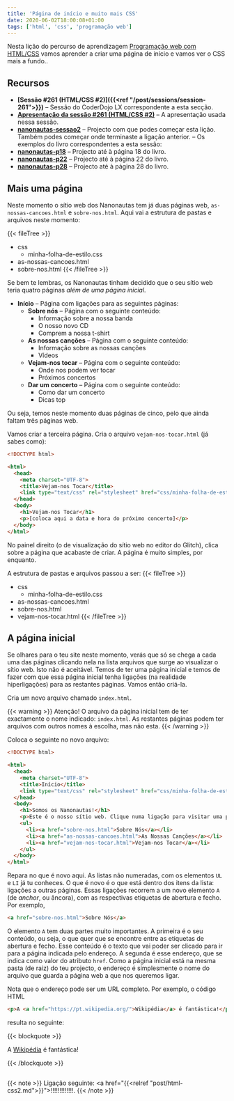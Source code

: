 ```yaml
---
title: 'Página de início e muito mais CSS'
date: 2020-06-02T18:00:08+01:00
tags: ['html', 'css', 'programação web']
---
```


Nesta lição do percurso de aprendizagem [Programação web com HTML/CSS](/html-css) vamos aprender a criar uma página de início e vamos ver o CSS mais a fundo..

## Recursos

- **[Sessão #261 (HTML/CSS #2)]({{<ref "/post/sessions/session-261">}})** – Sessão do CoderDojo LX correspondente a esta secção.
- **[Apresentação da sessão #261 (HTML/CSS #2)](https://bit.ly/cdlx-html2)** – A apresentação usada nessa sessão.
- **[nanonautas-sessao2](https://glitch.com/~nanonautas-sessao2)** – Projecto com que podes começar esta lição. Também podes começar onde terminaste a ligação anterior.
– Os exemplos do livro correspondentes a esta sessão:
- **[nanonautas-p18](https://glitch.com/~nanonautas-p18)** – Projecto até à página 18 do livro.
- **[nanonautas-p22](https://glitch.com/~nanonautas-p22)** – Projecto até à página 22 do livro.
- **[nanonautas-p28](https://glitch.com/~nanonautas-p28)** – Projecto até à página 28 do livro.

## Mais uma página

Neste momento o sítio web dos Nanonautas tem já duas páginas web, `as-nossas-cancoes.html` e `sobre-nos.html`. Aqui vai a estrutura de pastas e arquivos neste momento:

{{< fileTree >}}
* css
  * minha-folha-de-estilo.css
* as-nossas-cancoes.html
* sobre-nos.html
{{< /fileTree >}}

Se bem te lembras, os Nanonautas tinham decidido que o seu sítio web teria quatro páginas *além de uma página inicial*. 
- **Início** – Página com ligações para as seguintes páginas:
  - **Sobre nós** – Página com o seguinte conteúdo:
    - Informação sobre a nossa banda
    - O nosso novo CD
    - Comprem a nossa t-shirt
  - **As nossas canções** – Página com o seguinte conteúdo:
    - Informação sobre as nossas canções
    - Vídeos
  - **Vejam-nos tocar** – Página com o seguinte conteúdo:
    - Onde nos podem ver tocar
	- Próximos concertos
  - **Dar um concerto** – Página com o seguinte conteúdo:
    - Como dar um concerto
    - Dicas top

Ou seja, temos neste momento duas páginas de cinco, pelo que ainda faltam três páginas web.

Vamos criar a terceira página. Cria o arquivo `vejam-nos-tocar.html` (já sabes como):
```HTML
<!DOCTYPE html>

<html>
  <head>
    <meta charset="UTF-8">
    <title>Vejam-nos Tocar</title>
    <link type="text/css" rel="stylesheet" href="css/minha-folha-de-estilo.css"/>
  </head>
  <body>
    <h1>Vejam-nos Tocar</h1>
    <p>[coloca aqui a data e hora do próximo concerto]</p>
  </body>
</html>
```
No painel direito (o de visualização do sítio web no editor do Glitch), clica sobre a página que acabaste de criar. A página é muito simples, por enquanto.

A estrutura de pastas e arquivos passou a ser:
{{< fileTree >}}
* css
  * minha-folha-de-estilo.css
* as-nossas-cancoes.html
* sobre-nos.html
* vejam-nos-tocar.html
{{< /fileTree >}}

## A página inicial

Se olhares para o teu site neste momento, verás que só se chega a cada uma das páginas clicando nela na lista arquivos que surge ao visualizar o sítio web. Isto não é aceitável. Temos de ter uma página inicial e temos de fazer com que essa página inicial tenha ligações (na realidade hiperligações) para as restantes páginas. Vamos então criá-la.

Cria um novo arquivo chamado `index.html`.

{{< warning >}}
Atenção! O arquivo da página inicial tem de ter exactamente o nome indicado: <code>index.html</code>. As restantes páginas podem ter arquivos com outros nomes à escolha, mas não esta.
{{< /warning >}}

Coloca o seguinte no novo arquivo:
```HTML
<!DOCTYPE html>

<html>
  <head>
    <meta charset="UTF-8">
    <title>Início</title>
    <link type="text/css" rel="stylesheet" href="css/minha-folha-de-estilo.css"/>
  </head>
  <body>
    <h1>Somos os Nanonautas!</h1>
    <p>Este é o nosso sítio web. Clique numa ligação para visitar uma página:</p>
    <ul>
      <li><a href="sobre-nos.html">Sobre Nós</a></li>
      <li><a href="as-nossas-cancoes.html">As Nossas Canções</a></li>
      <li><a href="vejam-nos-tocar.html">Vejam-nos Tocar</a></li>
    </ul>
  </body>
</html>
```

Repara no que é novo aqui. As listas não numeradas, com os elementos `UL` e `LI` já tu conheces. O que é novo é o que está dentro dos itens da lista: ligações a outras páginas. Essas ligações recorrem a um novo elemento `A` (de *anchor*, ou âncora), com as respectivas etiquetas de abertura e fecho. Por exemplo,
```HTML
<a href="sobre-nos.html">Sobre Nós</a>
```

O elemento `A` tem duas partes muito importantes. A primeira é o seu conteúdo, ou seja, o que quer que se encontre entre as etiquetas de abertura e fecho. Esse conteúdo é o texto que vai poder ser clicado para ir para a página indicada pelo endereço. A segunda é esse endereço, que se indica como valor do atributo `href`. Como a página inicial está na mesma pasta (de raiz) do teu projecto, o endereço é simplesmente o nome do arquivo que guarda a página web a que nos queremos ligar.

Nota que o endereço pode ser um URL completo. Por exemplo, o código HTML
```HTML
<p>A <a href="https://pt.wikipedia.org/">Wikipédia</a> é fantástica!</p>
```
resulta no seguinte:

{{< blockquote >}}
<p>A <a href="https://pt.wikipedia.org/">Wikipédia</a> é fantástica!</p>
{{< /blockquote >}}

## 

{{< note >}}
Ligação seguinte: <a href="{{<relref "post/html-css2.md">}}">!!!!!!!!!!!!!</a>.
{{< /note >}}